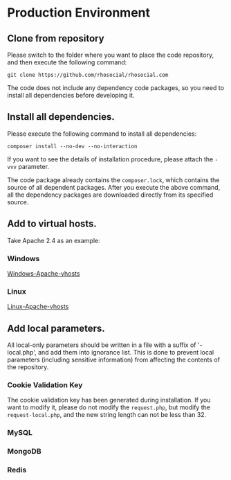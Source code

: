 # Production Environment

## Clone from repository

Please switch to the folder where you want to place the code repository, and then
execute the following command:

```
git clone https://github.com/rhosocial/rhosocial.com
```

The code does not include any dependency code packages, so you need to install all
dependencies before developing it.

## Install all dependencies.

Please execute the following command to install all dependencies:

```
composer install --no-dev --no-interaction
```

If you want to see the details of installation procedure, please attach the `-vvv` parameter.

The code package already contains the `composer.lock`, which contains the source of all dependent packages.
After you execute the above command, all the dependency packages are downloaded directly from its specified source.

## Add to virtual hosts.

Take Apache 2.4 as an example:

### Windows

[Windows-Apache-vhosts](Windows-Apache-vhosts.md)

### Linux

[Linux-Apache-vhosts](Linux-Apache-vhosts.md)

## Add local parameters.

All local-only parameters should be written in a file with a suffix of '-local.php',
and add them into ignorance list.
This is done to prevent local parameters (including sensitive information) from
affecting the contents of the repository.

### Cookie Validation Key

The cookie validation key has been generated during installation. 
If you want to modify it, please do not modify the `request.php`, but modify the
`request-local.php`, and the new string length can not be less than 32.

### MySQL

### MongoDB

### Redis
